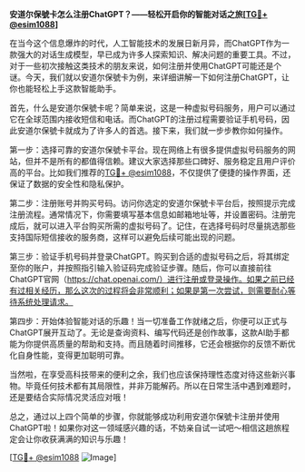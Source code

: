 **安道尔保號卡怎么注册ChatGPT？——轻松开启你的智能对话之旅[[TG💪+ @esim1088](https://t.me/s/esim1088)]**

在当今这个信息爆炸的时代，人工智能技术的发展日新月异，而ChatGPT作为一款强大的对话生成模型，早已成为许多人探索知识、解决问题的重要工具。不过，对于一些初次接触这类技术的朋友来说，如何注册并使用ChatGPT可能还是个谜。今天，我们就以安道尔保號卡为例，来详细讲解一下如何注册ChatGPT，让你也能轻松上手这款智能助手。

首先，什么是安道尔保號卡呢？简单来说，这是一种虚拟号码服务，用户可以通过它在全球范围内接收短信和电话。而ChatGPT的注册过程需要验证手机号码，因此安道尔保號卡就成为了许多人的首选。接下来，我们就一步步教你如何操作。

第一步：选择可靠的安道尔保號卡平台。现在网络上有很多提供虚拟号码服务的网站，但并不是所有的都值得信赖。建议大家选择那些口碑好、服务稳定且用户评价高的平台。比如我们推荐的[TG💪+ @esim1088](https://t.me/s/esim1088)，不仅提供了便捷的操作界面，还保证了数据的安全性和隐私保护。

第二步：注册账号并购买号码。访问你选定的安道尔保號卡平台后，按照提示完成注册流程。通常情况下，你需要填写基本信息如邮箱地址等，并设置密码。注册完成后，就可以进入平台购买所需的虚拟号码了。记住，在选择号码时尽量挑选那些支持国际短信接收的服务商，这样可以避免后续可能出现的问题。

第三步：验证手机号码并登录ChatGPT。购买到合适的虚拟号码之后，将其绑定至你的账户，并按照指引输入验证码完成验证步骤。随后，你可以直接前往ChatGPT官网（https://chat.openai.com/）进行注册或登录操作。如果之前已经有过相关经历，那么这次的过程将会非常顺利；如果是第一次尝试，则需要耐心等待系统处理请求。

第四步：开始体验智能对话的乐趣！当一切准备工作就绪之后，你便可以正式与ChatGPT展开互动了。无论是查询资料、编写代码还是创作故事，这款AI助手都能为你提供高质量的帮助和支持。而且随着时间推移，它还会根据你的反馈不断优化自身性能，变得更加聪明可靠。

当然啦，在享受高科技带来的便利之余，我们也应该保持理性态度对待这些新兴事物。毕竟任何技术都有其局限性，并非万能解药。所以在日常生活中遇到难题时，还是要结合实际情况灵活应对哦！

总之，通过以上四个简单的步骤，你就能够成功利用安道尔保號卡注册并使用ChatGPT啦！如果你对这一领域感兴趣的话，不妨亲自试一试吧～相信这趟旅程定会让你收获满满的知识与乐趣！

[[TG💪+ @esim1088](https://t.me/s/esim1088) ![Image](https://i.postimg.cc/4NQfJmqS/Snipaste-2025-05-13-00-14-12.png)]